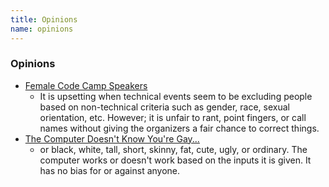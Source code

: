 ```yaml
---
title: Opinions
name: opinions
---
```


### Opinions

* [Female Code Camp Speakers](/)
  * It is upsetting when technical events seem to be excluding people based on non-technical criteria such as gender, race, sexual orientation, etc.  However; it is unfair to rant, point fingers, or call names without giving the organizers a fair chance to correct things.
* [The Computer Doesn't Know You're Gay...](/)
  * or black, white, tall, short, skinny, fat, cute, ugly, or ordinary. The computer works or doesn't work based on the inputs it is given.  It has no bias for or against anyone.

